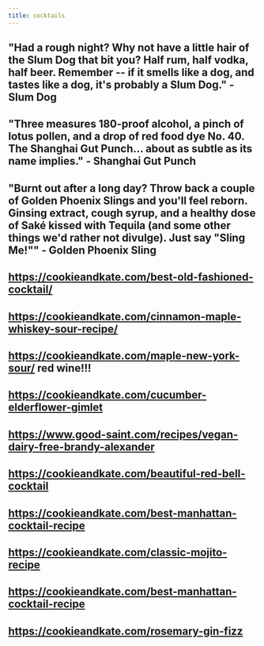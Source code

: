 ```yaml
---
title: cocktails
---
```


## "Had a rough night? Why not have a little hair of the Slum Dog that bit you? Half rum, half vodka, half beer. Remember -- if it smells like a dog, and tastes like a dog, it's probably a Slum Dog." - Slum Dog
## "Three measures 180-proof alcohol, a pinch of lotus pollen, and a drop of red food dye No. 40. The Shanghai Gut Punch... about as subtle as its name implies." - Shanghai Gut Punch
## "Burnt out after a long day? Throw back a couple of Golden Phoenix Slings and you'll feel reborn.  Ginsing extract, cough syrup, and a healthy dose of Saké kissed with Tequila (and some other things we'd rather not divulge).  Just say "Sling Me!"" - Golden Phoenix Sling
## https://cookieandkate.com/best-old-fashioned-cocktail/
## https://cookieandkate.com/cinnamon-maple-whiskey-sour-recipe/
## https://cookieandkate.com/maple-new-york-sour/ red wine!!!
## https://cookieandkate.com/cucumber-elderflower-gimlet
## https://www.good-saint.com/recipes/vegan-dairy-free-brandy-alexander
## https://cookieandkate.com/beautiful-red-bell-cocktail
## https://cookieandkate.com/best-manhattan-cocktail-recipe
## https://cookieandkate.com/classic-mojito-recipe
## https://cookieandkate.com/best-manhattan-cocktail-recipe
## https://cookieandkate.com/rosemary-gin-fizz
